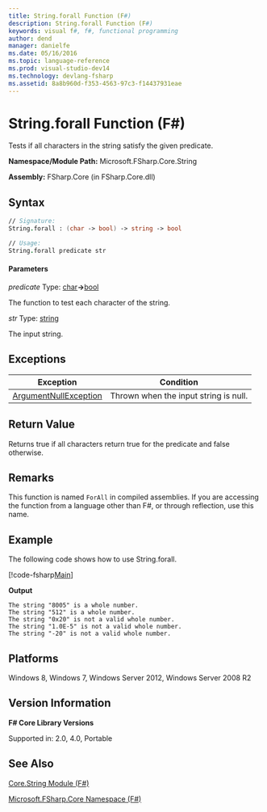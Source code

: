 ```yaml
---
title: String.forall Function (F#)
description: String.forall Function (F#)
keywords: visual f#, f#, functional programming
author: dend
manager: danielfe
ms.date: 05/16/2016
ms.topic: language-reference
ms.prod: visual-studio-dev14
ms.technology: devlang-fsharp
ms.assetid: 8a8b960d-f353-4563-97c3-f14437931eae 
---
```


# String.forall Function (F#)

Tests if all characters in the string satisfy the given predicate.

**Namespace/Module Path:** Microsoft.FSharp.Core.String

**Assembly:** FSharp.Core (in FSharp.Core.dll)


## Syntax

```fsharp
// Signature:
String.forall : (char -> bool) -> string -> bool

// Usage:
String.forall predicate str
```

#### Parameters
*predicate*
Type: [char](https://msdn.microsoft.com/library/3627f475-985b-4b4e-94d2-14f217c04958)**-&gt;**[bool](https://msdn.microsoft.com/library/89c0cf9c-49ce-4207-a3be-555851a67dd5)


The function to test each character of the string.


*str*
Type: [string](https://msdn.microsoft.com/library/12b97856-ec80-4f70-a018-afb0753f755a)


The input string.

## Exceptions
|Exception|Condition|
|----|----|
|[ArgumentNullException](https://msdn.microsoft.com/library/system.argumentnullexception.aspx)|Thrown when the input string is null.|

## Return Value
Returns true if all characters return true for the predicate and false otherwise.

## Remarks
This function is named `ForAll` in compiled assemblies. If you are accessing the function from a language other than F#, or through reflection, use this name.

## Example
The following code shows how to use String.forall.

[!code-fsharp[Main](~samples/snippets/fsharp/strings/snippet4.fs)]

**Output**
```
The string "8005" is a whole number.
The string "512" is a whole number.
The string "0x20" is not a valid whole number.
The string "1.0E-5" is not a valid whole number.
The string "-20" is not a valid whole number.
```

## Platforms
Windows 8, Windows 7, Windows Server 2012, Windows Server 2008 R2


## Version Information
**F# Core Library Versions**

Supported in: 2.0, 4.0, Portable

## See Also
[Core.String Module &#40;F&#35;&#41;](Core.String-Module-%5BFSharp%5D.md)

[Microsoft.FSharp.Core Namespace &#40;F&#35;&#41;](Microsoft.FSharp.Core-Namespace-%5BFSharp%5D.md)